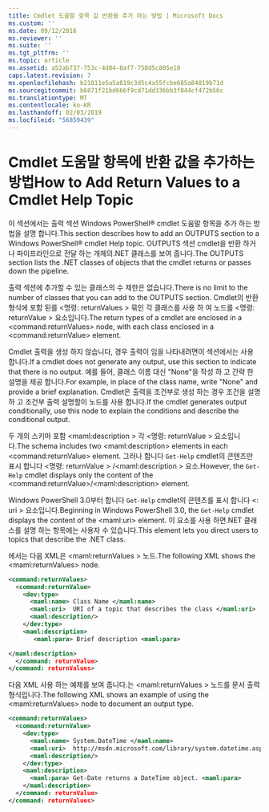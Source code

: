 ```yaml
---
title: Cmdlet 도움말 항목 값 반환을 추가 하는 방법 | Microsoft Docs
ms.custom: ''
ms.date: 09/12/2016
ms.reviewer: ''
ms.suite: ''
ms.tgt_pltfrm: ''
ms.topic: article
ms.assetid: a52ab737-753c-4d04-8af7-758d5c805e18
caps.latest.revision: 7
ms.openlocfilehash: b21811e5a5a819c3d5c4a55fcbe685a84819b71d
ms.sourcegitcommit: b6871f21bd666f9cd71dd336bb3f844cf472b56c
ms.translationtype: MT
ms.contentlocale: ko-KR
ms.lasthandoff: 02/03/2019
ms.locfileid: "56859439"
---
```

# <a name="how-to-add-return-values-to-a-cmdlet-help-topic"></a><span data-ttu-id="ac80c-102">Cmdlet 도움말 항목에 반환 값을 추가하는 방법</span><span class="sxs-lookup"><span data-stu-id="ac80c-102">How to Add Return Values to a Cmdlet Help Topic</span></span>

<span data-ttu-id="ac80c-103">이 섹션에서는 출력 섹션 Windows PowerShell® cmdlet 도움말 항목을 추가 하는 방법을 설명 합니다.</span><span class="sxs-lookup"><span data-stu-id="ac80c-103">This section describes how to add an OUTPUTS section to a Windows PowerShell® cmdlet Help topic.</span></span> <span data-ttu-id="ac80c-104">OUTPUTS 섹션 cmdlet을 반환 하거나 파이프라인으로 전달 하는 개체의.NET 클래스를 보여 줍니다.</span><span class="sxs-lookup"><span data-stu-id="ac80c-104">The OUTPUTS section lists the .NET classes of objects that the cmdlet returns or passes down the pipeline.</span></span>

<span data-ttu-id="ac80c-105">출력 섹션에 추가할 수 있는 클래스의 수 제한은 없습니다.</span><span class="sxs-lookup"><span data-stu-id="ac80c-105">There is no limit to the number of classes that you can add to the OUTPUTS section.</span></span> <span data-ttu-id="ac80c-106">Cmdlet의 반환 형식에 포함 된를 \<명령: returnValues > 묶인 각 클래스를 사용 하 여 노드를 \<명령: returnValue > 요소입니다.</span><span class="sxs-lookup"><span data-stu-id="ac80c-106">The return types of a cmdlet are enclosed in a \<command:returnValues> node, with each class enclosed in a \<command:returnValue> element.</span></span>

<span data-ttu-id="ac80c-107">Cmdlet 출력을 생성 하지 않습니다, 경우 출력이 임을 나타내려면이 섹션에서는 사용 합니다.</span><span class="sxs-lookup"><span data-stu-id="ac80c-107">If a cmdlet does not generate any output, use this section to indicate that there is no output.</span></span> <span data-ttu-id="ac80c-108">예를 들어, 클래스 이름 대신 "None"을 작성 하 고 간략 한 설명을 제공 합니다.</span><span class="sxs-lookup"><span data-stu-id="ac80c-108">For example, in place of the class name, write "None" and provide a brief explanation.</span></span> <span data-ttu-id="ac80c-109">Cmdlet은 출력을 조건부로 생성 하는 경우 조건을 설명 하 고 조건부 출력 설명할이 노드를 사용 합니다.</span><span class="sxs-lookup"><span data-stu-id="ac80c-109">If the cmdlet generates output conditionally, use this node to explain the conditions and describe the conditional output.</span></span>

<span data-ttu-id="ac80c-110">두 개의 스키마 포함 \<maml:description > 각 \<명령: returnValue > 요소입니다.</span><span class="sxs-lookup"><span data-stu-id="ac80c-110">The schema includes two \<maml:description> elements in each \<command:returnValue> element.</span></span> <span data-ttu-id="ac80c-111">그러나 합니다 `Get-Help` cmdlet의 콘텐츠만 표시 합니다 \<명령: returnValue > /\<maml:description > 요소.</span><span class="sxs-lookup"><span data-stu-id="ac80c-111">However, the `Get-Help` cmdlet displays only the content of the \<command:returnValue>/\<maml:description> element.</span></span>

<span data-ttu-id="ac80c-112">Windows PowerShell 3.0부터 합니다 `Get-Help` cmdlet의 콘텐츠를 표시 합니다 \<: uri > 요소입니다.</span><span class="sxs-lookup"><span data-stu-id="ac80c-112">Beginning in Windows PowerShell 3.0, the `Get-Help` cmdlet displays the content of the \<maml:uri> element.</span></span> <span data-ttu-id="ac80c-113">이 요소를 사용 하면.NET 클래스를 설명 하는 항목에는 사용자 수 있습니다.</span><span class="sxs-lookup"><span data-stu-id="ac80c-113">This element lets you direct users to topics that describe the .NET class.</span></span>

<span data-ttu-id="ac80c-114">에서는 다음 XML은 \<maml:returnValues > 노드.</span><span class="sxs-lookup"><span data-stu-id="ac80c-114">The following XML shows the \<maml:returnValues> node.</span></span>

```xml
<command:returnValues>
  <command:returnValue>
    <dev:type>
      <maml:name> Class Name </maml:name>
      <maml:uri>  URI of a topic that describes the class </maml:uri>
      <maml:description/>
    </dev:type>
    <maml:description>
       <maml:para> Brief description <maml:para>

</maml:description>
  </command: returnValue>
</command: returnValues>
```

<span data-ttu-id="ac80c-115">다음 XML 사용 하는 예제를 보여 줍니다.는 \<maml:returnValues > 노드를 문서 출력 형식입니다.</span><span class="sxs-lookup"><span data-stu-id="ac80c-115">The following XML shows an example of using the \<maml:returnValues> node to document an output type.</span></span>

```xml
<command:returnValues>
  <command:returnValue>
    <dev:type>
      <maml:name> System.DateTime </maml:name>
      <maml:uri>  http://msdn.microsoft.com/library/system.datetime.aspx </maml:uri>
      <maml:description/>
    </dev:type>
    <maml:description>
      <maml:para> Get-Date returns a DateTime object. <maml:para>
    </maml:description>
  </command: returnValue>
</command: returnValues>
```



